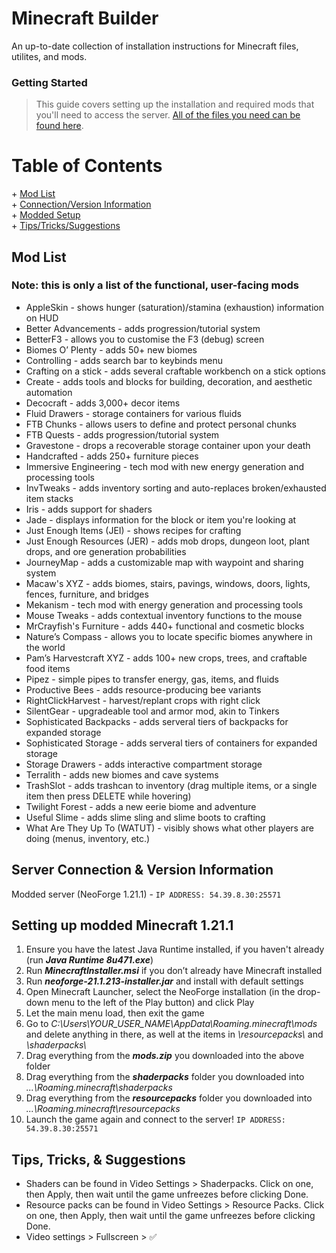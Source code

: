 # Minecraft Builder
An up-to-date collection of installation instructions for Minecraft files, utilites, and mods. 

### Getting Started 
>This guide covers setting up the installation and required mods that you'll need to access the server. [All of the files you need can be found here](https://drive.google.com/drive/folders/1cEn3LVxxaCAZCpomDuQk2tDxF8ocPCHA?usp=sharing). 

# Table of Contents
    
\+ [Mod List](#list-of-mods)  
\+ [Connection/Version Information](#server-connection--version-information)   
\+ [Modded Setup](#setting-up-modded-minecraft-1211)  
\+ [Tips/Tricks/Suggestions](#tips-tricks--suggestions)    
  
## Mod List  
### Note: this is only a list of the functional, user-facing mods
- AppleSkin - shows hunger (saturation)/stamina (exhaustion) information on HUD
- Better Advancements - adds progression/tutorial system
- BetterF3 - allows you to customise the F3 (debug) screen
- Biomes O’ Plenty - adds 50+ new biomes
- Controlling - adds search bar to keybinds menu
- Crafting on a stick - adds several craftable workbench on a stick options
- Create - adds tools and blocks for building, decoration, and aesthetic automation
- Decocraft - adds 3,000+ decor items
- Fluid Drawers - storage containers for various fluids
- FTB Chunks - allows users to define and protect personal chunks
- FTB Quests - adds progression/tutorial system
- Gravestone - drops a recoverable storage container upon your death
- Handcrafted - adds 250+ furniture pieces
- Immersive Engineering - tech mod with new energy generation and processing tools
- InvTweaks - adds inventory sorting and auto-replaces broken/exhausted item stacks
- Iris - adds support for shaders
- Jade - displays information for the block or item you're looking at
- Just Enough Items (JEI) - shows recipes for crafting
- Just Enough Resources (JER) - adds mob drops, dungeon loot, plant drops, and ore generation probabilities
- JourneyMap - adds a customizable map with waypoint and sharing system
- Macaw's XYZ - adds biomes, stairs, pavings, windows, doors, lights, fences, furniture, and bridges
- Mekanism - tech mod with energy generation and processing tools
- Mouse Tweaks - adds contextual inventory functions to the mouse
- MrCrayfish's Furniture - adds 440+ functional and cosmetic blocks
- Nature’s Compass - allows you to locate specific biomes anywhere in the world
- Pam’s Harvestcraft XYZ - adds 100+ new crops, trees, and craftable food items
- Pipez - simple pipes to transfer energy, gas, items, and fluids
- Productive Bees - adds resource-producing bee variants
- RightClickHarvest - harvest/replant crops with right click
- SilentGear - upgradeable tool and armor mod, akin to Tinkers
- Sophisticated Backpacks - adds serveral tiers of backpacks for expanded storage
- Sophisticated Storage - adds serveral tiers of containers for expanded storage
- Storage Drawers - adds interactive compartment storage
- Terralith - adds new biomes and cave systems
- TrashSlot - adds trashcan to inventory (drag multiple items, or a single item then press DELETE while hovering)
- Twilight Forest - adds a new eerie biome and adventure
- Useful Slime - adds slime sling and slime boots to crafting
- What Are They Up To (WATUT) - visibly shows what other players are doing (menus, inventory, etc.)
  
  
## Server Connection & Version Information  
  Modded server (NeoForge 1.21.1) - `IP ADDRESS: 54.39.8.30:25571`

## Setting up modded Minecraft 1.21.1   
1. Ensure you have the latest Java Runtime installed, if you haven't already (run ***Java Runtime 8u471.exe***)  
2. Run ***MinecraftInstaller.msi*** if you don’t already have Minecraft installed  
3. Run ***neoforge-21.1.213-installer.jar*** and install with default settings  
4. Open Minecraft Launcher, select the NeoForge installation (in the drop-down menu to the left of the Play button) and click Play  
5. Let the main menu load, then exit the game  
6. Go to *C:\Users\YOUR_USER_NAME\AppData\Roaming\.minecraft\mods* and delete anything in there, as well at the items in *\resourcepacks\\* and *\shaderpacks\\*  
7. Drag everything from the ***mods.zip*** you downloaded into the above folder
8. Drag everything from the ***shaderpacks*** folder you downloaded into *...\Roaming\.minecraft\shaderpacks*
9. Drag everything from the ***resourcepacks*** folder you downloaded into *...\Roaming\.minecraft\resourcepacks*
10. Launch the game again and connect to the server! `IP ADDRESS: 54.39.8.30:25571`

## Tips, Tricks, & Suggestions
- Shaders can be found in Video Settings > Shaderpacks. Click on one, then Apply, then wait until the game unfreezes before clicking Done.
- Resource packs can be found in Video Settings > Resource Packs. Click on one, then Apply, then wait until the game unfreezes before clicking Done.
- Video settings > Fullscreen > ✅

